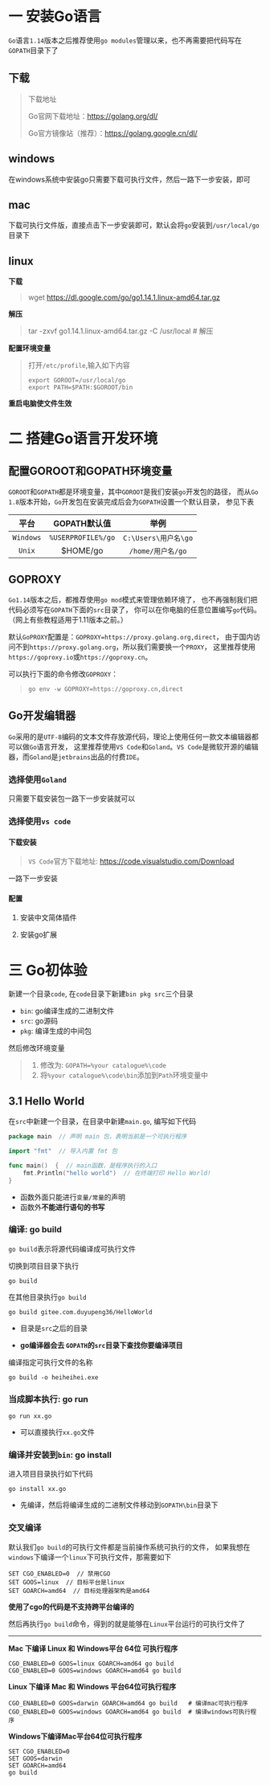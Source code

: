 # 一 安装Go语言
`Go`语言`1.14`版本之后推荐使用`go modules`管理以来，也不再需要把代码写在`GOPATH`目录下了
## 下载
> 下载地址
> 
> Go官网下载地址：https://golang.org/dl/
> 
> Go官方镜像站（推荐）：https://golang.google.cn/dl/

## windows
在windows系统中安装go只需要下载可执行文件，然后一路下一步安装，即可

## mac
下载可执行文件版，直接点击下一步安装即可，默认会将`go`安装到`/usr/local/go`目录下

## linux
**下载**
> wget https://dl.google.com/go/go1.14.1.linux-amd64.tar.gz

**解压**
> tar -zxvf go1.14.1.linux-amd64.tar.gz -C /usr/local  # 解压

**配置环境变量**
> 打开`/etc/profile`,输入如下内容
> ```shell
> export GOROOT=/usr/local/go
> export PATH=$PATH:$GOROOT/bin
> ```

**重启电脑使文件生效**


# 二 搭建Go语言开发环境

## 配置GOROOT和GOPATH环境变量

`GOROOT`和`GOPATH`都是环境变量，其中`GOROOT`是我们安装`go`开发包的路径，
而从`Go 1.8`版本开始，`Go`开发包在安装完成后会为`GOPATH`设置一个默认目录，
参见下表

|平台|GOPATH默认值|举例|
|:---:|:---:|:---:|
|`Windows`|`%USERPROFILE%/go`|`C:\Users\用户名\go`|
|`Unix`|$HOME/go|`/home/用户名/go`|

## GOPROXY
`Go1.14`版本之后，都推荐使用`go mod`模式来管理依赖环境了，
也不再强制我们把代码必须写在`GOPATH`下面的`src`目录了，
你可以在你电脑的任意位置编写`go`代码。（网上有些教程适用于1.11版本之前。）

默认`GoPROXY`配置是：`GOPROXY=https://proxy.golang.org,direct`，
由于国内访问不到`https://proxy.golang.org`，所以我们需要换一个`PROXY`，
这里推荐使用`https://goproxy.io`或`https://goproxy.cn`。

可以执行下面的命令修改`GOPROXY`：
> `go env -w GOPROXY=https://goproxy.cn,direct`

## Go开发编辑器

`Go`采用的是`UTF-8`编码的文本文件存放源代码，理论上使用任何一款文本编辑器都可以做`Go`语言开发，
这里推荐使用`VS Code`和`Goland`。`VS Code`是微软开源的编辑器，而`Goland`是`jetbrains`出品的付费`IDE`。

### 选择使用`Goland`
只需要下载安装包一路下一步安装就可以

### 选择使用`vs code`
#### 下载安装
> `VS Code`官方下载地址: https://code.visualstudio.com/Download

一路下一步安装

#### 配置
1. 安装中文简体插件

2. 安装go扩展


# 三 Go初体验

新建一个目录`code`, 在`code`目录下新建`bin pkg src`三个目录
* `bin`: go编译生成的二进制文件
* `src`: go源码
* `pkg`: 编译生成的中间包

然后修改环境变量
> 1. 修改为: `GOPATH=%your catalogue%\code`
> 2. 将`%your catalogue%\code\bin`添加到`Path`环境变量中

## 3.1 Hello World

在`src`中新建一个目录，在目录中新建`main.go`, 编写如下代码
```go
package main  // 声明 main 包，表明当前是一个可执行程序

import "fmt"  // 导入内置 fmt 包

func main()  {  // main函数，是程序执行的入口
	fmt.Println("hello world")  // 在终端打印 Hello World!
}
```
* 函数外面只能进行`变量/常量`的声明
* 函数外**不能进行语句的书写**
### 编译: go build
`go build`表示将源代码编译成可执行文件

切换到项目目录下执行
```shell
go build 
```

在其他目录执行`go build`
```shell
go build gitee.com.duyupeng36/HelloWorld
```
* 目录是`src`之后的目录

* **go编译器会去 `GOPATH`的`src`目录下查找你要编译项目**

编译指定可执行文件的名称
```shell
go build -o heiheihei.exe
```

### 当成脚本执行: go run
```shell
go run xx.go
```
* 可以直接执行`xx.go`文件

### 编译并安装到`bin`: go install
进入项目目录执行如下代码
```shell
go install xx.go
```
* 先编译，然后将编译生成的二进制文件移动到`GOPATH\bin`目录下

### 交叉编译

默认我们`go build`的可执行文件都是当前操作系统可执行的文件，
如果我想在`windows`下编译一个`linux`下可执行文件，那需要如下
```shell
SET CGO_ENABLED=0  // 禁用CGO
SET GOOS=linux  // 目标平台是linux
SET GOARCH=amd64  // 目标处理器架构是amd64
```
**使用了cgo的代码是不支持跨平台编译的**

然后再执行`go build`命令，得到的就是能够在`Linux`平台运行的可执行文件了
****

**Mac 下编译 Linux 和 Windows平台 64位 可执行程序**
```shell
CGO_ENABLED=0 GOOS=linux GOARCH=amd64 go build
CGO_ENABLED=0 GOOS=windows GOARCH=amd64 go build
```

**Linux 下编译 Mac 和 Windows 平台64位可执行程序**
```shell
CGO_ENABLED=0 GOOS=darwin GOARCH=amd64 go build   # 编译mac可执行程序
CGO_ENABLED=0 GOOS=windows GOARCH=amd64 go build  # 编译windows可执行程序
```
**Windows下编译Mac平台64位可执行程序**
```shell
SET CGO_ENABLED=0
SET GOOS=darwin
SET GOARCH=amd64
go build
```
